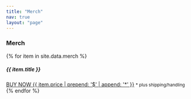 ```yaml
---
title: "Merch"
nav: true
layout: "page"
---
```


<h3 class="section-head"><i class="fa fa-diamond" aria-hidden="true"></i> Merch</h3>


<div class="row">
  {% for item in site.data.merch %}
    <div class="col-sm-6 merch-item">
      <h5>{{ item.title }}</h5>      
      <a href="{{ item.link }}" 
         target="_blank"
         class="merch-item-thumbnail" 
         style="background-image: url({{ item.image_url  | prepend: site.basurl }})"></a>  
      <a href="{{ item.link }}" 
         class="btn btn-success btn-block">BUY NOW {{ item.price | prepend: '$' | append: '*' }}</a>
      <small>* plus shipping/handling</small>
    </div>
  {% endfor %}
</div>
  
